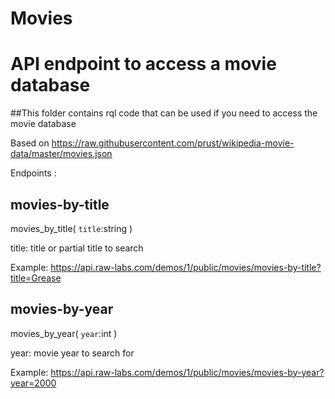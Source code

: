 # Movies
# API endpoint to access a movie database

##This folder contains rql code that can be used if you need to access the movie database

Based on https://raw.githubusercontent.com/prust/wikipedia-movie-data/master/movies.json


Endpoints :

## movies-by-title
movies_by_title( `title`:string )

title: title or partial title to search<p>

Example: https://api.raw-labs.com/demos/1/public/movies/movies-by-title?title=Grease

## movies-by-year
movies_by_year( `year`:int )

year: movie year to search for<p>

Example: https://api.raw-labs.com/demos/1/public/movies/movies-by-year?year=2000


